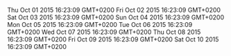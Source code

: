 Thu Oct 01 2015 16:23:09 GMT+0200
Fri Oct 02 2015 16:23:09 GMT+0200
Sat Oct 03 2015 16:23:09 GMT+0200
Sun Oct 04 2015 16:23:09 GMT+0200
Mon Oct 05 2015 16:23:09 GMT+0200
Tue Oct 06 2015 16:23:09 GMT+0200
Wed Oct 07 2015 16:23:09 GMT+0200
Thu Oct 08 2015 16:23:09 GMT+0200
Fri Oct 09 2015 16:23:09 GMT+0200
Sat Oct 10 2015 16:23:09 GMT+0200
